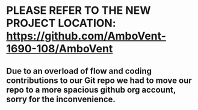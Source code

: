 # PLEASE REFER TO THE NEW PROJECT LOCATION: https://github.com/AmboVent-1690-108/AmboVent
## Due to an overload of flow and coding contributions to our Git repo we had to move our repo to a more spacious github org account, sorry for the inconvenience.

